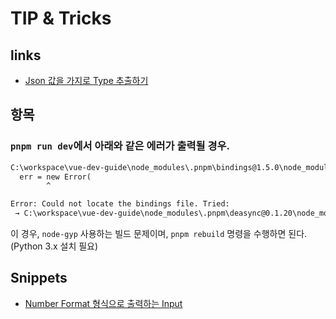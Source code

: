 # TIP & Tricks
## links
- [Json 값을 가지로 Type 추출하기](https://transform.tools/json-to-typescript)

## 항목
### `pnpm run dev`에서 아래와 같은 에러가 출력될 경우.
```cmd
C:\workspace\vue-dev-guide\node_modules\.pnpm\bindings@1.5.0\node_modules\bindings\bindings.js:126
  err = new Error(
        ^

Error: Could not locate the bindings file. Tried:
 → C:\workspace\vue-dev-guide\node_modules\.pnpm\deasync@0.1.20\node_modules\deasync\build\deasync.node  
 ```
이 경우, `node-gyp` 사용하는 빌드 문제이며, `pnpm rebuild` 명령을 수행하면 된다. (Python 3.x 설치 필요)

## Snippets
- [Number Format 형식으로 출력하는 Input](/guide/snippets/num-form)